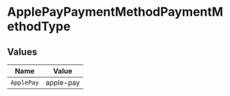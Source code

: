 # ApplePayPaymentMethodPaymentMethodType


## Values

| Name       | Value      |
| ---------- | ---------- |
| `ApplePay` | apple-pay  |